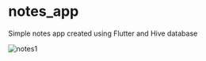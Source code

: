 # notes_app

Simple notes app created using Flutter and Hive database 

![notes1](https://github.com/DaliaAbdelraouf/Notes_App/assets/65053223/c336ce61-2877-4508-b788-9b4eb6aebd1b) 
